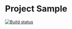 # Project Sample

[![Build status](https://ci.appveyor.com/api/projects/status/bes3etphgat6ntig?svg=true)](https://ci.appveyor.com/project/plo-vi/autojava-1-2-1)

